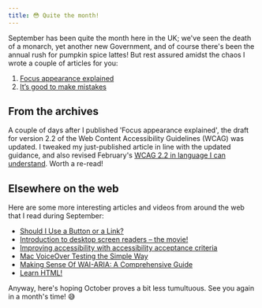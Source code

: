 ```yaml
---
title: 😳 Quite the month!
---
```


September has been quite the month here in the UK; we've seen the death of a monarch, yet another new Government, and of course there's been the annual rush for pumpkin spice lattes! But rest assured amidst the chaos I wrote a couple of articles for you:

1. [Focus appearance explained](https://www.tempertemper.net/blog/focus-appearance-explained)
2. [It’s good to make mistakes](https://www.tempertemper.net/blog/its-good-to-make-mistakes)


## From the archives

A couple of days after I published 'Focus appearance explained', the draft for version 2.2 of the Web Content Accessibility Guidelines (WCAG) was updated. I tweaked my just-published article in line with the updated guidance, and also revised February's
[WCAG 2.2 in language I can understand](https://www.tempertemper.net/blog/wcag-2-2-in-language-i-can-understand). Worth a re-read!

## Elsewhere on the web

Here are some more interesting articles and videos from around the web that I read during September:

- [Should I Use a Button or a Link?](https://ashleemboyer.com/blog/should-i-use-a-button-or-a-link)
- [Introduction to desktop screen readers – the movie!](https://brucelawson.co.uk/2022/introduction-to-desktop-screen-readers-the-movie/)
- [Improving accessibility with accessibility acceptance criteria](https://insidegovuk.blog.gov.uk/2018/01/24/improving-accessibility-with-accessibility-acceptance-criteria/)
- [Mac VoiceOver Testing the Simple Way](https://cloudfour.com/thinks/mac-voiceover-testing-the-simple-way/)
- [Making Sense Of WAI-ARIA: A Comprehensive Guide](https://www.smashingmagazine.com/2022/09/wai-aria-guide/)
- [Learn HTML!](https://web.dev/introducing-learn-html/)


Anyway, here's hoping October proves a bit less tumultuous. See you again in a month's time! 😅
